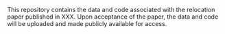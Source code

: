 This repository contains the data and code associated with the relocation paper published in XXX. Upon acceptance of the paper, the data and code will be uploaded and made publicly available for access.